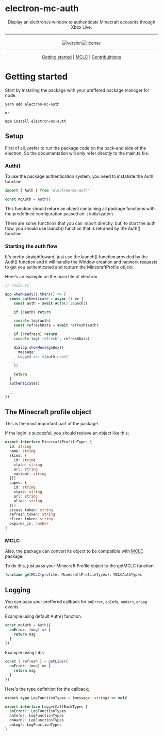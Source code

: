 # electron-mc-auth

<div  align="center">
Display an electronJs window to authenticate Minecraft accounts through Xbox Live.

---

<div  style="display:flex;justify-content:center;text-align: center; margin-top:1.25rem;">
<img src="https://img.shields.io/npm/v/electron-mc-auth?style=for-the-badge" alt="version"/>
<img src="https://img.shields.io/github/license/makis-san/electron-mc-auth?style=for-the-badge" alt="license"/>
</div> 
  
***
  
[Getting started](/#) | [MCLC](/#) | [Contribuittions](/#)

</div>

# Getting started

Start by installing the package with your preffered package manager for node.

```shell
yarn add electron-mc-auth

or

npm install electron-mc-auth
```

## Setup

First of all, prefer to run the package code on the back-end side of the electron. So the documentation will only refer directly to the main.ts file.

### Auth()

To use the package authentication system, you need to instatiate the Auth function.

```ts
import { Auth } from 'electron-mc-auth'

const mcAuth = Auth()
```

This function should return an object containing all package functions with the predefined configuration passed on it initialization.

There are some functions that you can import directly, but, to start the auth flow, you should use launch() function that is returned by the Auth() function.

### Starting the auth flow

It's pretty straightfoward, just use the launch() function provided by the Auth() function and it will handle the Window creation and network requests to get you authenticated and reuturn the MinecraftProfile object.

Here's an example on the main file of electron.

```ts
// /main.ts

app.whenReady().then(() => {
  const authenticate = async () => {
    const auth = await Auth().launch()

    if (!auth) return

    console.log(auth)
    const refreshData = await refresh(auth)

    if (!refresh) return
    console.log('refresh', refreshData)

    dialog.showMessageBox({
      message: `
      Logged as: ${auth.name}
    `
    })

    return
  }
  authenticate()

  ...
})
```

## The Minecraft profile object

This is the most important part of the package.

If the login is succesful, you should recieve an object like this;

```ts
export interface MinecraftProfileTypes {
  id: string
  name: string
  skins: {
    id: string
    state: string
    url: string
    variant: string
  }[]
  capes: {
    id: string
    state: string
    url: string
    alias: string
  }[]
  access_token: string
  refresh_token: string
  client_token: string
  expires_in: number
}
```

### MCLC

Also, the package can convert its object to be compatible with [MCLC](https://www.npmjs.com/package/minecraft-launcher-core) package.

To do this, just pass your Minecraft Profile object to the getMCLC function.

```ts
function getMCLC(profile: MinecraftProfileTypes): MCLCAuthTypes
```

## Logging

You can pass your preffered callback for `onError`, `onInfo`, `onWarn`, `onLog` events

Example using default Auth() function.

```ts
const mcAuth = Auth({
  onError: (msg) => {
    return msg
  }
})
```

Example using Libs

```ts
const { refresh } = getLibs({
  onError: (msg) => {
    return msg
  }
})
```

Here's the type definition for the callback;

```ts
export type LogFunctionTypes = (message: string) => void

export interface LoggerCallBackTypes {
  onError?: LogFunctionTypes
  onInfo?: LogFunctionTypes
  onWarn?: LogFunctionTypes
  onLog?: LogFunctionTypes
}
```
